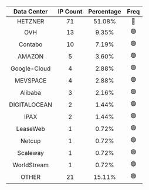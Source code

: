 | Data Center | IP Count | Percentage | Freq |
|:------------:|:--------:|:-----------:|:-----:|
| HETZNER | 71 | 51.08% | 🔴 |
| OVH | 13 | 9.35% | 🟢 |
| Contabo | 10 | 7.19% | 🟢 |
| AMAZON | 5 | 3.60% | 🟢 |
| Google-Cloud | 4 | 2.88% | 🟢 |
| MEVSPACE | 4 | 2.88% | 🟢 |
| Alibaba | 3 | 2.16% | 🟢 |
| DIGITALOCEAN | 2 | 1.44% | 🟢 |
| IPAX | 2 | 1.44% | 🟢 |
| LeaseWeb | 1 | 0.72% | 🟢 |
| Netcup | 1 | 0.72% | 🟢 |
| Scaleway | 1 | 0.72% | 🟢 |
| WorldStream | 1 | 0.72% | 🟢 |
| OTHER | 21 | 15.11% | 🟢 |